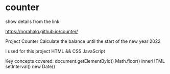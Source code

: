 # counter

show   details from the link

https://norahalq.github.io/counter/


Project Counter
Calculate the balance until the start of the new year 2022

I used for this project
HTML && CSS JavaScript 

Key concepts covered:
document.getElementById()
Math.floor()
innerHTML
setInterval()
new Date()
